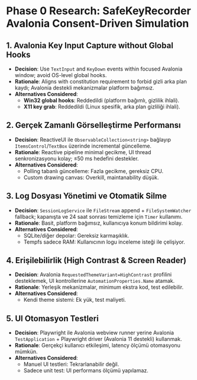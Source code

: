 # Phase 0 Research: SafeKeyRecorder Avalonia Consent-Driven Simulation

## 1. Avalonia Key Input Capture without Global Hooks
- **Decision**: Use `TextInput` and `KeyDown` events within focused Avalonia window; avoid OS-level global hooks.
- **Rationale**: Aligns with constitution requirement to forbid gizli arka plan kaydı; Avalonia destekli mekanizmalar platform bağımsız.
- **Alternatives Considered**:
  - **Win32 global hooks**: Reddedildi (platform bağımlı, gizlilik ihlali).
  - **X11 key grab**: Reddedildi (Linux spesifik, arka plan gizliliği ihlali).

## 2. Gerçek Zamanlı Görselleştirme Performansı
- **Decision**: ReactiveUI ile `ObservableCollection<string>` bağlayıp `ItemsControl`/`TextBox` üzerinde incremental güncelleme.
- **Rationale**: Reactive pipeline minimal gecikme, UI thread senkronizasyonu kolay; ≤50 ms hedefini destekler.
- **Alternatives Considered**:
  - Polling tabanlı güncelleme: Fazla gecikme, gereksiz CPU.
  - Custom drawing canvas: Overkill, maintanability düşük.

## 3. Log Dosyası Yönetimi ve Otomatik Silme
- **Decision**: `SessionLogService` ile `FileStream` append + `FileSystemWatcher` fallback; kapanışta ve 24 saat sonrası temizleme için `Timer` kullanımı.
- **Rationale**: Basit, platform bağımsız, kullanıcıya konum bildirimi kolay.
- **Alternatives Considered**:
  - SQLite/diğer depolar: Gereksiz karmaşıklık.
  - Tempfs sadece RAM: Kullanıcının logu inceleme isteği ile çelişiyor.

## 4. Erişilebilirlik (High Contrast & Screen Reader)
- **Decision**: Avalonia `RequestedThemeVariant=HighContrast` profilini desteklemek, UI kontrollerine `AutomationProperties.Name` atamak.
- **Rationale**: Yerleşik mekanizmalar, minimum ekstra kod, test edilebilir.
- **Alternatives Considered**:
  - Kendi theme sistemi: Ek yük, test maliyeti.

## 5. UI Otomasyon Testleri
- **Decision**: Playwright ile Avalonia webview runner yerine Avalonia `TestApplication` + Playwright driver (Avalonia 11 destekli) kullanmak.
- **Rationale**: Gerçekçi kullanıcı etkileşimi, latency ölçümü otomasyonu mümkün.
- **Alternatives Considered**:
  - Manuel UI testleri: Tekrarlanabilir değil.
  - Sadece unit test: UI performans ölçümü yapılamaz.
